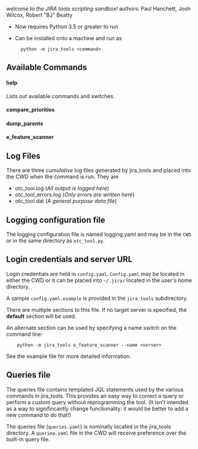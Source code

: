 _welcome to the JIRA tools scripting sandbox!_
authors: Paul Hanchett, Josh Wilcox, Robert "BJ" Beatty

- Now requires Python 3.5 or greater to run

- Can be installed onto a machine and run as

        python -m jira_tools <command>

## Available Commands
#### help
Lists out available commands and switches.

#### compare_priorities

#### dump_parents

#### e_feature_scanner

## Log Files
There are three _cumulative_ log files
generated by jira_tools and placed into the CWD
when the command is run. They are

- otc_tool.log (_All output is logged here_)
- otc_tool_errors.log (_Only errors are written here_)
- otc_tool.dat (_A general purpose data file_)

## Logging configuration file
The logging configuration file is named logging.yaml 
and may be in the `CWD` or in the same directory 
as `otc_tool.py`.

## Login credentials and server URL
Login credentials are held in `config.yaml`. `Config.yaml`
may be located in either the CWD or it can be placed
into `~/.jira/` located in the user's home directory.

A sample `config.yaml.example` is provided in the 
`jira_tools` subdirectory.

There are multiple sections to this file. If no target 
server is specified, the **default** section will be used.

An alternate section can be used by specifying a name switch 
on the command line:

        python -m jira_tools e_feature_scanner --name <server>

See the example file for more detailed information.

## Queries file
The queries file contains templated JQL statements used 
by the various commands in jira_tools. This provides an 
easy way to correct a query or perform a custom query
without reprogramming the tool. (It isn't intended as
a way to signifincantly change functionality: it would
be better to add a new command to do that!)

The queries file (`queries.yaml`) is nominally located 
in the jira_tools directory. A `queriea.yaml` 
file in the CWD will receive preference over the built-in 
query file.
